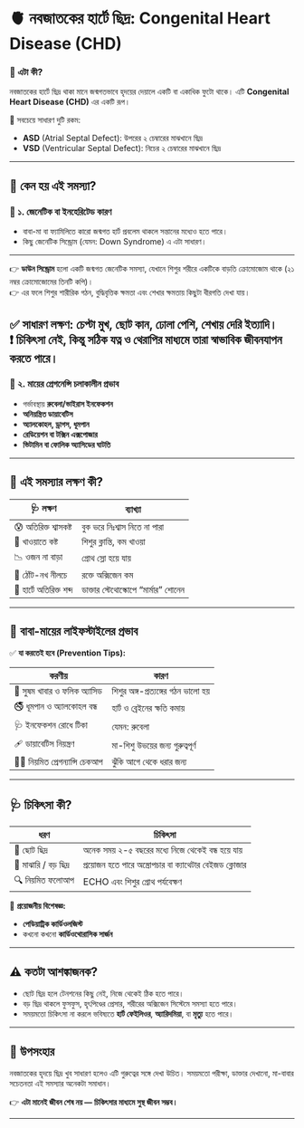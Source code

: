 # 🫀 নবজাতকের হার্টে ছিদ্র: Congenital Heart Disease (CHD)

### 🧩 এটা কী?

নবজাতকের হার্টে ছিদ্র থাকা মানে জন্মগতভাবে হৃদয়ের দেয়ালে একটি বা একাধিক ফুটো থাকে। এটি **Congenital Heart Disease (CHD)** এর একটি রূপ।

🔸 সবচেয়ে সাধারণ দুটি রকম:

* **ASD** (Atrial Septal Defect): উপরের ২ চেম্বারের মাঝখানে ছিদ্র
* **VSD** (Ventricular Septal Defect): নিচের ২ চেম্বারের মাঝখানে ছিদ্র

---

## 🧠 কেন হয় এই সমস্যা?

### 🔹 ১. **জেনেটিক বা ইনহেরিটেড কারণ**

* বাবা-মা বা ফ্যামিলিতে কারো জন্মগত হার্ট প্রবলেম থাকলে সন্তানের মধ্যেও হতে পারে।
* কিছু জেনেটিক সিন্ড্রোম (যেমন: Down Syndrome) এ এটা সাধারণ।

---

👉 **ডাউন সিন্ড্রোম** হলো একটি জন্মগত জেনেটিক সমস্যা, যেখানে শিশুর শরীরে একটিকে বাড়তি ক্রোমোজোম থাকে (২১ নম্বর ক্রোমোজোমের তিনটি কপি)।<br>
👉 এর ফলে শিশুর শারীরিক গঠন, বুদ্ধিবৃত্তিক ক্ষমতা এবং শেখার ক্ষমতায় কিছুটা ধীরগতি দেখা যায়।

✅ সাধারণ লক্ষণ: চেপ্টা মুখ, ছোট কান, ঢোলা পেশি, শেখায় দেরি ইত্যাদি।<br>
❗ চিকিৎসা নেই, কিন্তু সঠিক যত্ন ও থেরাপির মাধ্যমে তারা স্বাভাবিক জীবনযাপন করতে পারে।
---

### 🔹 ২. **মায়ের প্রেগনেন্সি চলাকালীন প্রভাব**

* গর্ভাবস্থায় **রুবেলা/ভাইরাস ইনফেকশন**
* **অনিয়ন্ত্রিত ডায়াবেটিস**
* **অ্যালকোহল, ড্রাগস, ধূমপান**
* **রেডিয়েশন বা টক্সিন এক্সপোজার**
* **ভিটামিন বা ফোলিক অ্যাসিডের ঘাটতি**

---

## 🧪 এই সমস্যার লক্ষণ কী?

| 🩺 লক্ষণ                | ব্যাখ্যা                             |
| ----------------------- | ------------------------------------ |
| 😰 অতিরিক্ত শ্বাসকষ্ট   | বুক ভরে নিঃশ্বাস নিতে না পারা        |
| 🍼 খাওয়াতে কষ্ট         | শিশুর ক্লান্তি, কম খাওয়া             |
| 📉 ওজন না বাড়া          | গ্রোথ স্লো হয়ে যায়                   |
| 💙 ঠোঁট-নখ নীলচে        | রক্তে অক্সিজেন কম                    |
| 💓 হার্টে অতিরিক্ত শব্দ | ডাক্তার স্টেথোস্কোপে “মার্মার” শোনেন |

---

## 🧬 বাবা-মায়ের লাইফস্টাইলের প্রভাব

✅ **যা করতেই হবে (Prevention Tips):**

| করণীয়                            | কারণ                               |
| -------------------------------- | ---------------------------------- |
| 🥗 সুষম খাবার ও ফলিক অ্যাসিড     | শিশুর অঙ্গ-প্রত্যঙ্গের গঠন ভালো হয় |
| 🚭 ধূমপান ও অ্যালকোহল বন্ধ       | হার্ট ও ব্রেইনের ক্ষতি কমায়        |
| 🩺 ইনফেকশন রোধে টিকা             | যেমন: রুবেলা                       |
| 🩹 ডায়াবেটিস নিয়ন্ত্রণ           | মা-শিশু উভয়ের জন্য গুরুত্বপূর্ণ    |
| 👩‍⚕️ নিয়মিত প্রেগন্যান্সি চেকআপ | ঝুঁকি আগে থেকে ধরার জন্য           |

---

## 🩺 চিকিৎসা কী?

| ধরণ                  | চিকিৎসা                                                 |
| -------------------- | ------------------------------------------------------- |
| 🔸 ছোট ছিদ্র         | অনেক সময় ২-৫ বছরের মধ্যে নিজে থেকেই বন্ধ হয়ে যায়        |
| 🔸 মাঝারি / বড় ছিদ্র | প্রয়োজন হতে পারে অস্ত্রোপচার বা ক্যাথেটার বেইজড ক্লোজার |
| 🔍 নিয়মিত ফলোআপ      | ECHO এবং শিশুর গ্রোথ পর্যবেক্ষণ                         |

🔔 **প্রয়োজনীয় বিশেষজ্ঞ:**

* **পেডিয়াট্রিক কার্ডিওলজিস্ট**
* কখনো কখনো **কার্ডিওথোরাসিক সার্জন**

---

## ⚠️ কতটা আশঙ্কাজনক?

* ছোট ছিদ্র হলে টেনশনের কিছু নেই, নিজে থেকেই ঠিক হতে পারে।
* বড় ছিদ্র থাকলে ফুসফুস, হৃৎপিণ্ডের প্রেসার, শরীরের অক্সিজেন সিস্টেমে সমস্যা হতে পারে।
* সময়মতো চিকিৎসা না করলে ভবিষ্যতে **হার্ট ফেইলিওর**, **অ্যারিদমিয়া**, বা **মৃত্যু** হতে পারে।

---

## 🧾 উপসংহার

নবজাতকের হৃদয়ে ছিদ্র খুব সাধারণ হলেও এটি গুরুত্বের সঙ্গে দেখা উচিত।
সময়মতো পরীক্ষা, ডাক্তার দেখানো, মা-বাবার সচেতনতা এই সমস্যার অনেকটা সমাধান।

👉 **এটা মানেই জীবন শেষ নয় — চিকিৎসার মাধ্যমে সুস্থ জীবন সম্ভব।**

---
